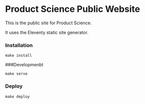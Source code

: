 # Product Science Public Website

This is the public site for Product Science.

It uses the Eleventy static site generator.


### Installation

```
make install
```


###Developmenbt

```
make serve
```


### Deploy

```
make deploy
```